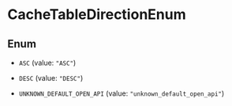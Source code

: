 

# CacheTableDirectionEnum

## Enum


* `ASC` (value: `"ASC"`)

* `DESC` (value: `"DESC"`)

* `UNKNOWN_DEFAULT_OPEN_API` (value: `"unknown_default_open_api"`)



